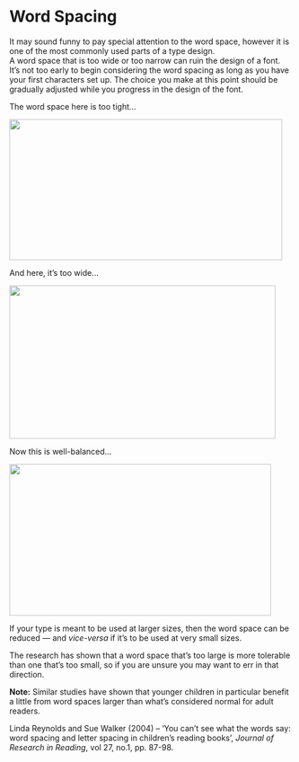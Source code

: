 # Word Spacing

It may sound funny to pay special attention to the word space, however it is one of the most
commonly used parts of a type design.  
A word space that is too wide or too narrow can ruin the design of a font. It’s not too early to
begin considering the word spacing as long as you have your first characters set up. The choice you
make at this point should be gradually adjusted while you progress in the design of the font.

The word space here is too tight&hellip;

<img src="images/Screen%20Shot%202012-12-06%20at%204.51.42%20PM.png" alt height="251" width="486">

And here, it’s too wide&hellip;

<img src="images/Screen%20Shot%202012-12-06%20at%204.51.16%20PM.png" alt height="273" width="474">

Now this is well-balanced&hellip;

<img src="images/Screen%20Shot%202012-12-06%20at%204.49.50%20PM.png" alt height="270" width="466">

If your type is meant to be used at larger sizes, then the word space can be reduced &mdash; and
*vice-versa* if it’s to be used at very small sizes.

The research has shown that a word space that’s too large is more tolerable than one that’s too
small, so if you are unsure you may want to err in that direction.

<div class="note"><p><b>Note:</b> Similar studies have shown that younger children in particular
benefit a little from word spaces larger than what’s considered normal for adult readers.</p>

<p>Linda Reynolds and Sue Walker (2004) &ndash; ‘You can’t see what the words say: word spacing and
letter spacing in children’s reading books’, <i>Journal of Research in Reading</i>, vol 27, no.1,
pp. 87-98.</p></div>
